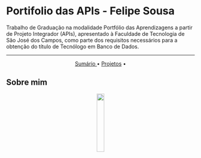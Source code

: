 <h1> Portifolio das APIs - Felipe Sousa </h1>
<p> Trabalho de Graduação na modalidade Portfólio das Aprendizagens a partir de Projeto Integrador (APIs), apresentado à Faculdade de Tecnologia de São José dos Campos, como parte dos requisitos necessários para a obtenção do título de Tecnólogo em Banco de Dados. </p>
<hr/>
<p align="center">
    <a href =""> Sumário </a>  •
    <a href =""> Projetos</a>  • 
</p> 
<h2> Sobre mim </h2>
<p align="center"><img src="" width="20%"></p>
